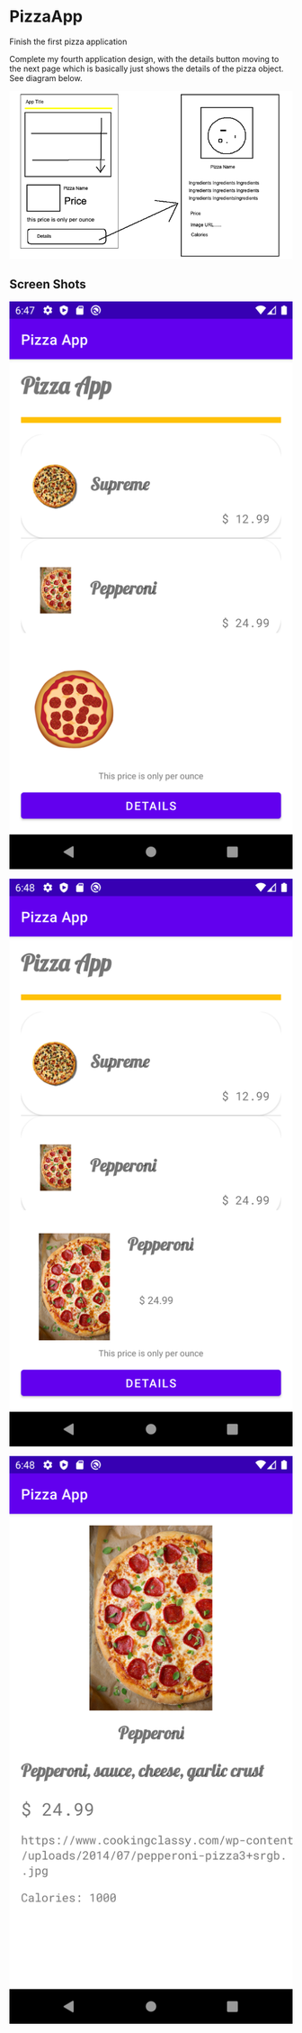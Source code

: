 # PizzaApp
Finish the first pizza application

Complete my fourth application design, with the details button moving to the next
page which is basically just shows the details of the pizza object. See diagram below.

![Diagram of project](https://raw.githubusercontent.com/raymondpoling/PizzaApp/master/week2%20day%202%20homework%20diagram.png)

## Screen Shots

![Home View](https://raw.githubusercontent.com/raymondpoling/PizzaApp/master/screenshot-1.png)

![Selected View](https://raw.githubusercontent.com/raymondpoling/PizzaApp/master/screenshot-2.png)

![Detail View](https://raw.githubusercontent.com/raymondpoling/PizzaApp/master/screenshot-3.png)


